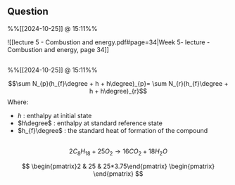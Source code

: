 ## Question
%%[[2024-10-25]] @ 15:11%%

![[lecture 5 - Combustion and energy.pdf#page=34|Week 5- lecture - Combustion and energy, page 34]]

## 
%%[[2024-10-25]] @ 15:11%%


$$\sum N_{p}(h_{f}\degree + h + h\degree)_{p}= \sum N_{r}(h_{f}\degree + h + h\degree)_{r}$$
Where:
- $h$ : enthalpy at initial state
- $h\degree$ : enthalpy at standard reference state
- $h_{f}\degree$ : the standard heat of formation of the compound

## 

$$2 C_{8}H_{18} + 25 O_{2} \to 16 CO_{2} + 18 H_{2}O$$

$$
\begin{pmatrix}2 & 25 & 25*3.75\end{pmatrix} 
\begin{pmatrix} \end{pmatrix}
$$